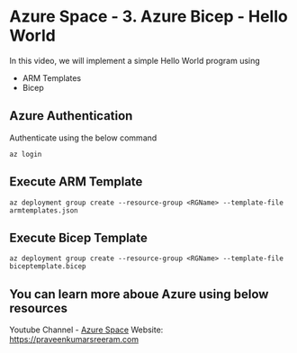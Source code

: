 # Azure Space - 3. Azure Bicep - Hello World

In this video, we will implement a simple Hello World program using

* ARM Templates
* Bicep

## Azure Authentication

Authenticate using the below command

```
az login
```

## Execute ARM Template

```
az deployment group create --resource-group <RGName> --template-file armtemplates.json
```

## Execute Bicep Template

```
az deployment group create --resource-group <RGName> --template-file biceptemplate.bicep
```

## You can learn more aboue Azure using below resources

Youtube Channel - [Azure Space](https://www.youtube.com/channel/UCAyKimu-hwmy0kpYprjSPBg?sub_confirmation=1)
Website: <https://praveenkumarsreeram.com>
